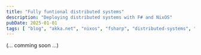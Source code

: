 ```yaml
---
title: "Fully funtional distributed systems"
description: "Deploying distributed systems with F# and NixOS"
pubDate: 2025-01-01
tags: [ "blog", "akka.net", "nixos", "fsharp", "distributed-systems", "iot"  ]
---
```


(... comming soon ...)